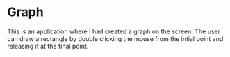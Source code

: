 # Graph
This is an application where I had created a graph on the screen. The user can draw a rectangle by double clicking the mouse from the intial point and releasing it at the final point.
